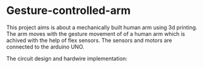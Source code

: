 # Gesture-controlled-arm
This project aims is about a mechanically built human arm using 3d printing. 
The arm moves with the gesture movement of of a human arm which is achived with the help of flex sensors.
The sensors and motors are connected to the arduino UNO.


The circuit design and hardwire implementation:




